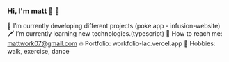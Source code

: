 ### Hi, I'm matt 👋 🌠

🏹 I’m currently developing different projects.(poke app - infusion-website)
🗡 I’m currently learning new technologies.(typescript)
🌿 How to reach me: mattwork07@gmail.com
🔥 Portfolio: workfolio-lac.vercel.app
🥓 Hobbies: walk, exercise, dance
<!--
**FreedSoul/FreedSoul** is a ✨ _special_ ✨ repository because its `README.md` (this file) appears on your GitHub profile.

Here are some ideas to get you started:

- 🔭 I’m currently working on ...
- 🌱 I’m currently learning ...
- 👯 I’m looking to collaborate on ...
- 🤔 I’m looking for help with ...
- 💬 Ask me about ...
- 📫 How to reach me: ...
- 😄 Pronouns: ...
- ⚡ Fun fact: ...
-->
